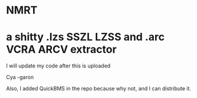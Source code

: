 # NMRT
# a shitty .lzs SSZL LZSS and .arc VCRA ARCV extractor

I will update my code after this is uploaded

Cya -garon

Also, I added QuickBMS in the repo because why not, and I can distribute it.
